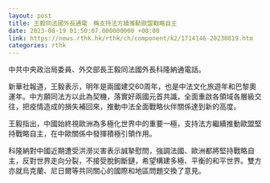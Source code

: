 ```yaml
---
layout: post
title: 王毅同法國外長通電　稱支持法方續推動歐盟戰略自主
date: 2023-08-19 01:50:07.000000000 +08:00
link: https://news.rthk.hk/rthk/ch/component/k2/1714146-20230819.htm
categories: rthk
---
```


中共中央政治局委員、外交部長王毅同法國外長科隆納通電話。

新華社報道，王毅表示，明年是兩國建交60周年，也是中法文化旅遊年和巴黎奧運年。中方願同法方以此為契機，落實好兩國元首共識，全面重啟各領域各層級交往，把疫情造成的損失補回來，推動中法全面戰略伙伴關係達到新的高度。

王毅指出，中國始終視歐洲為多極化世界中的重要一極，支持法方繼續推動歐盟堅持戰略自主，在中歐關係中發揮積極引領作用。

科隆納對中國近期遭受洪澇災害表示誠摯慰問，強調法國、歐洲都將堅持戰略自主，反對世界走向分裂，不接受脫鉤斷鏈，希望構建多極、平衡的和平世界。雙方亦就烏克蘭、尼日爾等共同關心的國際和地區問題交換了意見。
